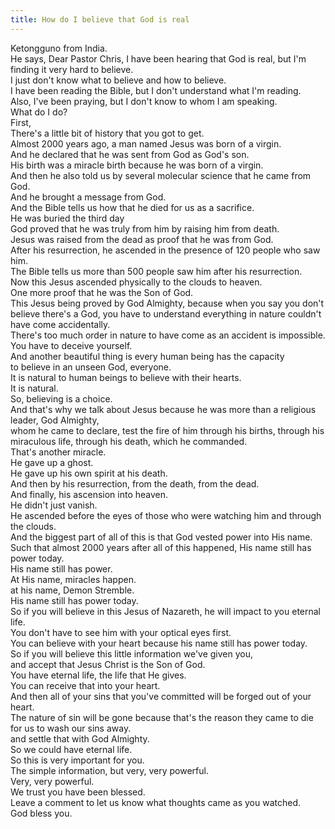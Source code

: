 ```yaml
---
title: How do I believe that God is real
---
```

 Ketongguno from India.  
He says, Dear Pastor Chris, I have been hearing that God is real, but I'm finding it very hard to believe.  
I just don't know what to believe and how to believe.  
I have been reading the Bible, but I don't understand what I'm reading.  
Also, I've been praying, but I don't know to whom I am speaking.  
What do I do?  
First,  
 There's a little bit of history that you got to get.  
Almost 2000 years ago, a man named Jesus was born of a virgin.  
And he declared that he was sent from God as God's son.  
His birth was a miracle birth because he was born of a virgin.  
 And then he also told us by several molecular science that he came from God.  
And he brought a message from God.  
And the Bible tells us how that he died for us as a sacrifice.  
He was buried the third day  
 God proved that he was truly from him by raising him from death.  
Jesus was raised from the dead as proof that he was from God.  
After his resurrection, he ascended in the presence of 120 people who saw him.  
 The Bible tells us more than 500 people saw him after his resurrection.  
Now this Jesus ascended physically to the clouds to heaven.  
One more proof that he was the Son of God.  
 This Jesus being proved by God Almighty, because when you say you don't believe there's a God, you have to understand everything in nature couldn't have come accidentally.  
There's too much order in nature to have come as an accident is impossible.  
You have to deceive yourself.  
And another beautiful thing is every human being has the capacity  
 to believe in an unseen God, everyone.  
It is natural to human beings to believe with their hearts.  
It is natural.  
So, believing is a choice.  
And that's why we talk about Jesus because he was more than a religious leader, God Almighty,  
 whom he came to declare, test the fire of him through his births, through his miraculous life, through his death, which he commanded.  
That's another miracle.  
He gave up a ghost.  
He gave up his own spirit at his death.  
And then by his resurrection, from the death, from the dead.  
And finally, his ascension into heaven.  
He didn't just vanish.  
 He ascended before the eyes of those who were watching him and through the clouds.  
And the biggest part of all of this is that God vested power into His name.  
Such that almost 2000 years after all of this happened, His name still has power today.  
His name still has power.  
At His name, miracles happen.  
 at his name, Demon Stremble.  
His name still has power today.  
So if you will believe in this Jesus of Nazareth, he will impact to you eternal life.  
You don't have to see him with your optical eyes first.  
You can believe with your heart because his name still has power today.  
So if you will believe this little information we've given you,  
 and accept that Jesus Christ is the Son of God.  
You have eternal life, the life that He gives.  
You can receive that into your heart.  
And then all of your sins that you've committed will be forged out of your heart.  
The nature of sin will be gone because that's the reason they came to die for us to wash our sins away.  
 and settle that with God Almighty.  
So we could have eternal life.  
So this is very important for you.  
The simple information, but very, very powerful.  
Very, very powerful.  
We trust you have been blessed.  
Leave a comment to let us know what thoughts came as you watched.  
God bless you.